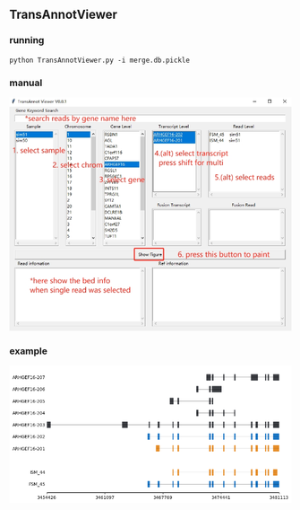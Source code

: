 ## TransAnnotViewer

### running

	python TransAnnotViewer.py -i merge.db.pickle

### manual

![](https://github.com/captorr/TransAnnot/raw/master/static/transannotviewer3.png)

### example

![transannotviewer](https://github.com/captorr/TransAnnot/raw/master/static/ARH.png)
